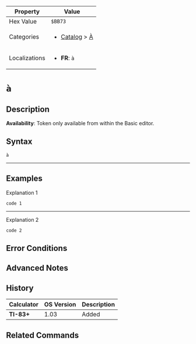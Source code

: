 | Property      | Value |
|---------------|-------|
| Hex Value     | `$BB73`|
| Categories    | <ul><li>[Catalog](<../categories/Catalog.md>) > [À](<../categories/Catalog.md#À>)</li></ul> |
| Localizations | <ul><li><b>FR</b>: `à`</li></ul> |

# `à`

## Description



<b>Availability</b>: Token only available from within the Basic editor.

## Syntax
`à`

<hr>

## Examples

Explanation 1
```ti-basic
code 1
```
---
Explanation 2
```ti-basic
code 2
```

## Error Conditions


## Advanced Notes


## History
| Calculator | OS Version | Description |
|------------|------------|-------------|
| <b>TI-83+</b> | 1.03 | Added

## Related Commands

    